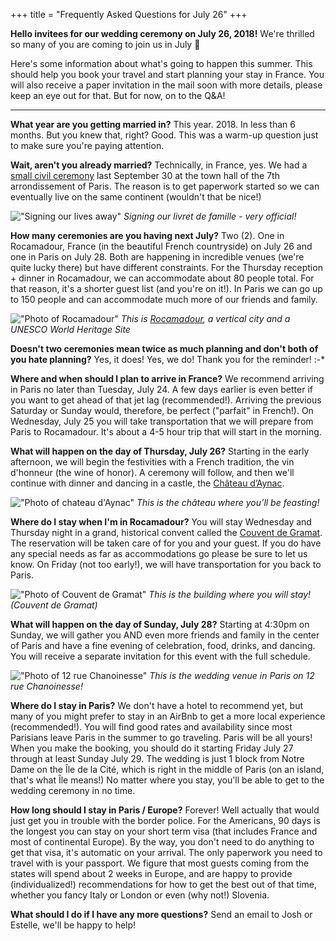 
  +++
title = "Frequently Asked Questions for July 26"
+++

**Hello invitees for our wedding ceremony on July 26, 2018!**
We're thrilled so many of you are coming to join us in July 🎉

Here's some information about what's going to happen this summer. This should help you book your travel and start planning your stay in France. You will also receive a paper invitation in the mail soon with more details, please keep an eye out for that. But for now, on to the Q&A!

<hr>

**What year are you getting married in?**
This year. 2018. In less than 6 months. But you knew that, right? Good. This was a warm-up question just to make sure you're paying attention.

**Wait, aren't you already married?**
Technically, in France, yes. We had a [small civil ceremony](/story/mairie-du-7e/) last September 30 at the town hall of the 7th arrondissement of Paris. The reason is to get paperwork started so we can eventually live on the same continent (wouldn't that be nice!)

!["Signing our lives away"](/images/photos/civil-ceremony-signing.jpg)
*Signing our livret de famille - very official!*

**How many ceremonies are you having next July?**
Two (2). One in Rocamadour, France (in the beautiful French countryside) on July 26 and one in Paris on July 28. Both are happening in incredible venues (we're quite lucky there) but have different constraints. For the Thursday reception + dinner in Rocamadour, we can accommodate about 80 people total. For that reason, it's a shorter guest list (and you're on it!). In Paris we can go up to 150 people and can accommodate much more of our friends and family.

!["Photo of Rocamadour"](/images/photos/rocamadour.png)
*This is [Rocamadour](https://en.wikipedia.org/wiki/Rocamadour), a vertical city and a UNESCO World Heritage Site*

**Doesn't two ceremonies mean twice as much planning and don't both of you hate planning?**
Yes, it does! Yes, we do! Thank you for the reminder! :-*

**Where and when should I plan to arrive in France?**
We recommend arriving in Paris no later than Tuesday, July 24. A few days earlier is even better if you want to get ahead of that jet lag (recommended!). Arriving the previous Saturday or Sunday would, therefore, be perfect ("parfait" in French!). On Wednesday, July 25 you will take transportation that we will prepare from Paris to Rocamadour. It's about a 4-5 hour trip that will start in the morning.

**What will happen on the day of Thursday, July 26?**
Starting in the early afternoon, we will begin the festivities with a French tradition, the vin d'honneur (the wine of honor). A ceremony will follow, and then we'll continue with dinner and dancing in a castle, the [Château d’Aynac](https://fr.wikipedia.org/wiki/Ch%C3%A2teau_d%27Aynac).

!["Photo of chateau d'Aynac"](/images/photos/chateau-daynac.png)
*This is the château where you’ll be feasting!*

**Where do I stay when I'm in Rocamadour?**
You will stay Wednesday and Thursday night in a grand, historical convent called the [Couvent de Gramat](http://www.grandcouventgramat.fr/en/home). The reservation will be taken care of for you and your guest. If you do have any special needs as far as accommodations go please be sure to let us know. On Friday (not too early!), we will have transportation for you back to Paris.

!["Photo of Couvent de Gramat"](/images/photos/couvent-de-gramat.png)
*This is the building where you will stay! (Couvent de Gramat)*

**What will happen on the day of Sunday, July 28?**
Starting at 4:30pm on Sunday, we will gather you AND even more friends and family in the center of Paris and have a fine evening of celebration, food, drinks, and dancing. You will receive a separate invitation for this event with the full schedule.

!["Photo of 12 rue Chanoinesse"](/images/photos/12-rue-chanoinesse.png)
*This is the wedding venue in Paris on 12 rue Chanoinesse!*

**Where do I stay in Paris?**
We don't have a hotel to recommend yet, but many of you might prefer to stay in an AirBnb to get a more local experience (recommended!). You will find good rates and availability since most Parisians leave Paris in the summer to go traveling. Paris will be all yours! When you make the booking, you should do it starting Friday July 27 through at least Sunday July 29. The wedding is just 1 block from Notre Dame on the Île de la Cité, which is right in the middle of Paris (on an island, that's what Île means!) No matter where you stay, you'll be able to get to the wedding ceremony in no time.

**How long should I stay in Paris / Europe?**
Forever! Well actually that would just get you in trouble with the border police. For the Americans, 90 days is the longest you can stay on your short term visa (that includes France and most of continental Europe). By the way, you don't need to do anything to get that visa, it's automatic on your arrival. The only paperwork you need to travel with is your passport. We figure that most guests coming from the states will spend about 2 weeks in Europe, and are happy to provide (individualized!) recommendations for how to get the best out of that time, whether you fancy Italy or London or even (why not!) Slovenia.

**What should I do if I have any more questions?**
Send an email to Josh or Estelle, we'll be happy to help!
